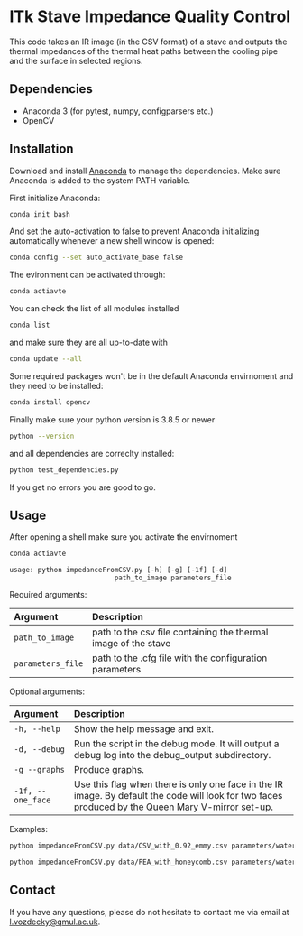 # ITk Stave Impedance Quality Control

This code takes an IR image (in the CSV format) of a stave and outputs the thermal impedances of the thermal heat paths between the cooling pipe and the surface in selected regions.


## Dependencies
* Anaconda 3 (for pytest, numpy, configparsers etc.)
* OpenCV

## Installation

Download and install [Anaconda](https://www.anaconda.com/products/individual) to manage the dependencies. Make sure Anaconda is added to the system PATH variable.

First initialize Anaconda:

```bash
conda init bash
```
And set the auto-activation to false to prevent Anaconda initializing automatically whenever a new shell window is opened:
```bash
conda config --set auto_activate_base false
```
The evironment can be activated through:
```bash
conda actiavte
```

You can check the list of all modules installed
```bash
conda list
```
and make sure they are all up-to-date with
```bash
conda update --all
```
Some required packages won't be in the default Anaconda envirnoment and they need to be installed:
```bash
conda install opencv
```

Finally make sure your python version is 3.8.5 or newer
```bash
python --version
```
and all dependencies are correclty installed:
```bash
python test_dependencies.py
```
If you get no errors you are good to go.

## Usage
After opening a shell make sure you activate the envirnoment
```bash
conda actiavte
```

```
usage: python impedanceFromCSV.py [-h] [-g] [-1f] [-d]
                          path_to_image parameters_file
```

Required arguments:

| __Argument__  | __Description__                                                      |
| :---          | :---                                                                 |
| `path_to_image` | path to the csv file containing the thermal image of the stave |
| `parameters_file` | path to the .cfg file with the configuration parameters |

Optional arguments:

| __Argument__         |  __Description__                                                                                                                                   |   
| :---                 | :---                                                                                                                                               |   
| `-h, --help`         | Show the help message and exit.                                                                                                                    |   
| `-d, --debug`        | Run the script in the debug mode. It will output a debug log into the debug_output subdirectory.                                                   |   
| `-g --graphs`        | Produce graphs.                                                                                                                                    |
| `-1f, --one_face`    | Use this flag when there is only one face in the IR image. By default the code will look for two faces produced by the Queen Mary V-mirror set-up. |


Examples:
```bash
python impedanceFromCSV.py data/CSV_with_0.92_emmy.csv parameters/water-default.cfg -g
```
```bash
python impedanceFromCSV.py data/FEA_with_honeycomb.csv parameters/water-default.cfg -1f -g 
```

## Contact
If you have any questions, please do not hesitate to contact me via email at l.vozdecky@qmul.ac.uk.
